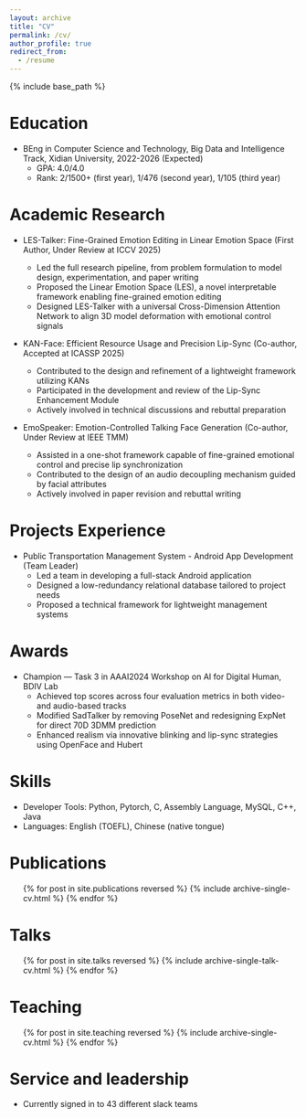 ```yaml
---
layout: archive
title: "CV"
permalink: /cv/
author_profile: true
redirect_from:
  - /resume
---
```


{% include base_path %}

Education
======
* BEng in Computer Science and Technology, Big Data and Intelligence Track, Xidian University, 2022-2026 (Expected)
  * GPA: 4.0/4.0
  * Rank: 2/1500+ (first year), 1/476 (second year), 1/105 (third year)

Academic Research
======
* LES-Talker: Fine-Grained Emotion Editing in Linear Emotion Space (First Author, Under Review at ICCV 2025)
  * Led the full research pipeline, from problem formulation to model design, experimentation, and paper writing
  * Proposed the Linear Emotion Space (LES), a novel interpretable framework enabling fine-grained emotion editing
  * Designed LES-Talker with a universal Cross-Dimension Attention Network to align 3D model deformation with emotional control signals

* KAN-Face: Efficient Resource Usage and Precision Lip-Sync (Co-author, Accepted at ICASSP 2025)
  * Contributed to the design and refinement of a lightweight framework utilizing KANs
  * Participated in the development and review of the Lip-Sync Enhancement Module
  * Actively involved in technical discussions and rebuttal preparation

* EmoSpeaker: Emotion-Controlled Talking Face Generation (Co-author, Under Review at IEEE TMM)
  * Assisted in a one-shot framework capable of fine-grained emotional control and precise lip synchronization
  * Contributed to the design of an audio decoupling mechanism guided by facial attributes
  * Actively involved in paper revision and rebuttal writing

Projects Experience
======
* Public Transportation Management System - Android App Development (Team Leader)
  * Led a team in developing a full-stack Android application
  * Designed a low-redundancy relational database tailored to project needs
  * Proposed a technical framework for lightweight management systems

Awards
======
* Champion — Task 3 in AAAI2024 Workshop on AI for Digital Human, BDIV Lab
  * Achieved top scores across four evaluation metrics in both video- and audio-based tracks
  * Modified SadTalker by removing PoseNet and redesigning ExpNet for direct 70D 3DMM prediction
  * Enhanced realism via innovative blinking and lip-sync strategies using OpenFace and Hubert

Skills
======
* Developer Tools: Python, Pytorch, C, Assembly Language, MySQL, C++, Java
* Languages: English (TOEFL), Chinese (native tongue)

Publications
======
  <ul>{% for post in site.publications reversed %}
    {% include archive-single-cv.html %}
  {% endfor %}</ul>
  
Talks
======
  <ul>{% for post in site.talks reversed %}
    {% include archive-single-talk-cv.html  %}
  {% endfor %}</ul>
  
Teaching
======
  <ul>{% for post in site.teaching reversed %}
    {% include archive-single-cv.html %}
  {% endfor %}</ul>
  
Service and leadership
======
* Currently signed in to 43 different slack teams
